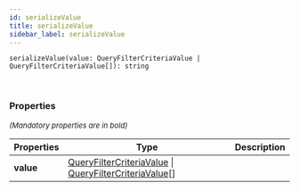 ```yaml
---
id: serializeValue
title: serializeValue
sidebar_label: serializeValue
---
```


```tsx
serializeValue(value: QueryFilterCriteriaValue | QueryFilterCriteriaValue[]): string
```
<br/>



### Properties

<font size="2"><i>(Mandatory properties are in bold)</i></font>

| Properties | Type | Description |
| --------- | ---- | ----------- |
| **value** | [QueryFilterCriteriaValue](/framework-api/types/QueryFilterCriteriaValue.md) \| [QueryFilterCriteriaValue](/framework-api/types/QueryFilterCriteriaValue.md)[] |  |

